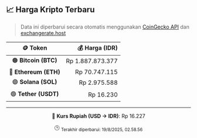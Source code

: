 

<!-- HARGA_KRIPTO -->
## 📈 Harga Kripto Terbaru

> Data ini diperbarui secara otomatis menggunakan [CoinGecko API](https://www.coingecko.com/) dan [exchangerate.host](https://exchangerate.host/)

<div align="center">

| 🪙 Token | 💰 Harga (IDR) |
|:------:|---------------:|
| 🟠 **Bitcoin (BTC)**   | Rp 1.887.873.377 |
| 🔵 **Ethereum (ETH)**  | Rp 70.747.115 |
| 🟣 **Solana (SOL)**    | Rp 2.975.588 |
| 🟢 **Tether (USDT)**   | Rp 16.230 |

---

💱 **Kurs Rupiah (USD → IDR)**: Rp 16.227

🕒 <sub>Terakhir diperbarui: 19/8/2025, 02.58.56</sub>

</div>
<!-- /HARGA_KRIPTO -->